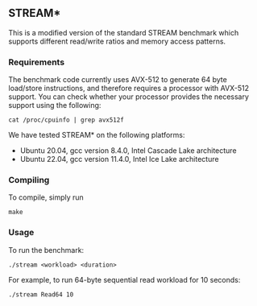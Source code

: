 ## STREAM*

This is a modified version of the standard STREAM benchmark which supports different read/write ratios and memory access patterns.

### Requirements

The benchmark code currently uses AVX-512 to generate 64 byte load/store instructions, and therefore requires a processor with AVX-512 support. You can check whether your processor provides the necessary support using the following:
```
cat /proc/cpuinfo | grep avx512f
```

We have tested STREAM* on the following platforms:
* Ubuntu 20.04, gcc version 8.4.0, Intel Cascade Lake architecture
* Ubuntu 22.04, gcc version 11.4.0, Intel Ice Lake architecture

### Compiling

To compile, simply run
```
make
```

### Usage

To run the benchmark:
```
./stream <workload> <duration>
```

For example, to run 64-byte sequential read workload for 10 seconds:
```
./stream Read64 10
```